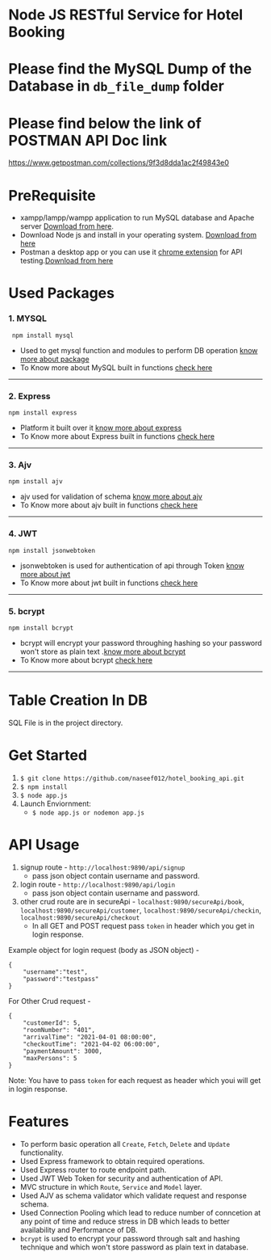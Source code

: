 # Node JS RESTful Service for Hotel Booking

# Please find the MySQL Dump of the Database in `db_file_dump` folder

# Please find below the link of POSTMAN API Doc link

https://www.getpostman.com/collections/9f3d8dda1ac2f49843e0

# PreRequisite

* xampp/lampp/wampp application to run MySQL database and Apache server [Download from here](https://www.apachefriends.org/download.html).
* Download Node js and install in your operating system. [Download from here](https://nodejs.org/en/download/)
* Postman a desktop app or you can use it [chrome extension](https://chrome.google.com/webstore/category/extensions) for API testing.[Download from here](https://www.getpostman.com/apps) 

# Used Packages 

### 1. MYSQL
```
 npm install mysql 
```
* Used to get mysql function and modules to perform DB operation  [know more about package](https://www.npmjs.com/package/mysql)
* To Know more about MySQL built in functions [check here](https://www.github.com/mysqljs/mysql)

---

### 2. Express
```
npm install express 
```
* Platform it built over it [know more about express](https://www.npmjs.com/package/express)
* To Know more about Express built in functions [check here](http://expressjs.com/en/starter/installing.html)

---

### 3. Ajv
```
npm install ajv 
```
* ajv used for validation of schema [know more about ajv](https://www.npmjs.com/package/ajv)
* To Know more about ajv built in functions [check here](https://www.npmjs.com/package/ajv)

---

### 4. JWT
```
npm install jsonwebtoken 
```
* jsonwebtoken is used for authentication of api through Token [know more about jwt](https://www.npmjs.com/package/jsonwebtoken)
* To Know more about jwt built in functions [check here](https://jwt.io/)

---

### 5. bcrypt
```
npm install bcrypt  
```
* bcrypt will encrypt your password throughing hashing so your password won't store as plain text .[know more about bcrypt](https://www.npmjs.com/package/bcrypt)
* To Know more about bcrypt [check here](https://www.npmjs.com/package/bcrypt)

---

# Table Creation In DB

SQL File is in the project directory.

# Get Started

1. `$ git clone https://github.com/naseef012/hotel_booking_api.git`
2. `$ npm install`
4. `$ node app.js`
3. Launch Enviornment:
    * `$ node app.js or nodemon app.js`



# API Usage 

1. signup route - `http://localhost:9890/api/signup`
     * pass json object contain username and password.
2. login route - `http://localhost:9890/api/login`
     * pass json object contain username and password.
3. other crud route are in secureApi -  `localhost:9890/secureApi/book`, `localhost:9890/secureApi/customer`, `localhost:9890/secureApi/checkin`, `localhost:9890/secureApi/checkout`
     * In all GET and POST request pass `token` in header which you get in login response.

Example object for login request (body as JSON object) -

```
{
    "username":"test",
    "password":"testpass"
}
```
For Other Crud request - 

```
{
    "customerId": 5,
    "roomNumber": "401",
    "arrivalTime": "2021-04-01 08:00:00",
    "checkoutTime": "2021-04-02 06:00:00",
    "paymentAmount": 3000,
    "maxPersons": 5
}

```
Note: You have to pass `token` for each request as header which youi will get in login response.

# Features

* To perform basic operation all `Create`, `Fetch`, `Delete` and `Update` functionality.
* Used Express framework to obtain required operations.
* Used Express router to route endpoint path.
* Used JWT Web Token for security and authentication of API.
* MVC structure in which `Route`, `Service` and `Model` layer.
* Used AJV as schema validator which validate request and response schema.
* Used Connection Pooling which lead to reduce number of conncetion at any point of time and reduce stress in DB which leads to better availability and Performance of DB.
* `bcrypt` is used to encrypt your password through salt and hashing technique and which won't store password as plain text in database.





